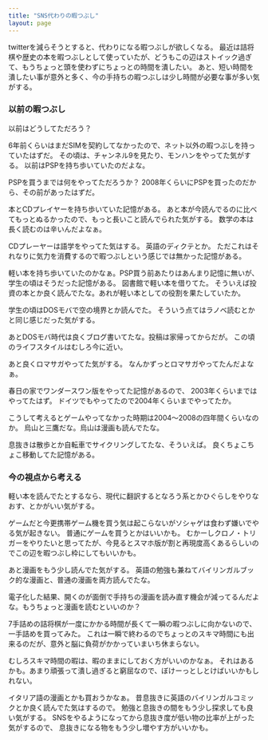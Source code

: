 ```yaml
---
title: "SNS代わりの暇つぶし"
layout: page	
---
```


twitterを減らそうとすると、代わりになる暇つぶしが欲しくなる。
最近は詰将棋や歴史の本を暇つぶしとして使っていたが、どうもこの辺はストイック過ぎて、もうちょっと頭を使わずにちょっとの時間を潰したい。
あと、短い時間を潰したい事が意外と多く、今の手持ちの暇つぶしは少し時間が必要な事が多い気がする。

### 以前の暇つぶし

以前はどうしてただろう？

6年前くらいはまだSIMを契約してなかったので、ネット以外の暇つぶしを持っていたはずだ。
その頃は、チャンネル9を見たり、モンハンをやってた気がする。
以前はPSPを持ち歩いていたのだよな。

PSPを買うまでは何をやってただろうか？
2008年くらいにPSPを買ったのだから、その前があったはずだ。

本とCDプレイヤーを持ち歩いていた記憶がある。
あと本が今読んでるのに比べてもっとぬるかったので、もっと長いこと読んでられた気がする。
数学の本は長く読むのは辛いんだよなぁ。

CDプレーヤーは語学をやってた気はする。
英語のディクテとか。 
ただこれはそれなりに気力を消費するので暇つぶしという感じでは無かった記憶がある。

軽い本を持ち歩いていたのかなぁ。PSP買う前あたりはあんまり記憶に無いが、学生の頃はそうだった記憶がある。
図書館で軽い本を借りてた。
そういえば投資の本とか良く読んでたな。あれが軽い本としての役割を果たしていたか。

学生の頃はDOSモバで空の境界とか読んでた。
そういう点てはラノベ読むとかと同じ感じだった気がする。

あとDOSモバ時代は良くブログ書いてたな。投稿は家帰ってからだが。
この頃のライフスタイルはむしろ今に近い。

あと良くロマサガやってた気がする。
なんかずっとロマサガやってたんだよなぁ。

春日の家でワンダースワン版をやってた記憶があるので、
2003年くらいまではやってたはず。
ドイツでもやってたので2004年くらいまでやってたか。

こうして考えるとゲームやってなかった時期は2004〜2008の四年間くらいなのか。
烏山と三鷹だな。烏山は漫画も読んでたな。

息抜きは散歩とか自転車でサイクリングしてたな、そういえば。
良くちょこちょこ移動してた記憶がある。

### 今の視点から考える

軽い本を読んでたとするなら、現代に翻訳するとなろう系とかひぐらしをやりなおす、とかがいい気がする。

ゲームだと今更携帯ゲーム機を買う気は起こらないがソシャゲは食わず嫌いでやる気が起きない。
普通にゲームを買うとかはいいかも。
むかーしクロノ・トリガーをやりたいと思ってたが、今見るとスマホ版が割と再現度高くあるらしいのでこの辺を暇つぶし枠にしてもいいかも。

あと漫画をもう少し読んでた気がする。
英語の勉強も兼ねてバイリンガルブック的な漫画と、普通の漫画を両方読んでたな。

電子化した結果、開くのが面倒で手持ちの漫画を読み直す機会が減ってるんだよな。もうちょっと漫画を読むといいのか？

7手詰めの詰将棋が一度にかかる時間が長くて一瞬の暇つぶしに向かないので、一手詰めを買ってみた。
これは一瞬で終わるのでちょっとのスキマ時間にも出来るのだが、意外と脳に負荷がかかっていまいち休まらない。

むしろスキマ時間の暇は、暇のままにしておく方がいいのかなぁ。
それはあるかも。あまり頑張って潰し過ぎると窮屈なので、ぼけーっとしとけばいいかもしれない。

イタリア語の漫画とかも買おうかなぁ。
昔息抜きに英語のバイリンガルコミックとか良く読んでた気はするので。
勉強と息抜きの間をもう少し探求しても良い気がする。
SNSをやるようになってから息抜き度が低い物の比率が上がった気がするので、
息抜きになる物をもう少し増やす方がいいかも。

